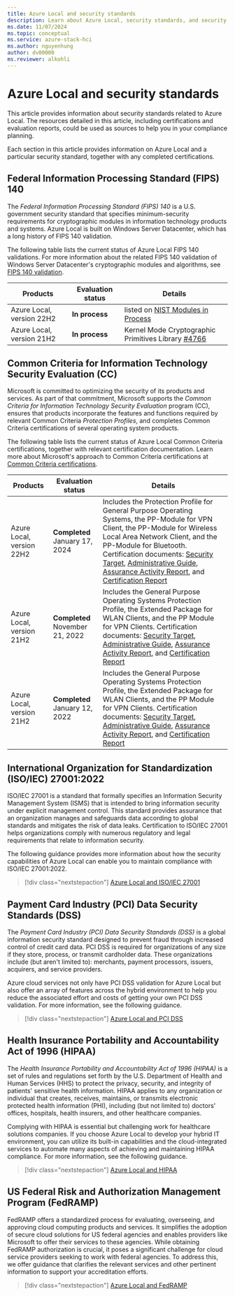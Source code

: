 ```yaml
---
title: Azure Local and security standards
description: Learn about Azure Local, security standards, and security assurance.
ms.date: 11/07/2024
ms.topic: conceptual
ms.service: azure-stack-hci
ms.author: nguyenhung
author: dv00000
ms.reviewer: alkohli
---
```


# Azure Local and security standards

This article provides information about security standards related to Azure Local. The resources detailed in this article, including certifications and evaluation reports, could be used as sources to help you in your compliance planning.

Each section in this article provides information on Azure Local and a particular security standard, together with any completed certifications.

## Federal Information Processing Standard (FIPS) 140

The *Federal Information Processing Standard (FIPS) 140* is a U.S. government security standard that specifies minimum-security requirements for cryptographic modules in information technology products and systems. Azure Local is built on Windows Server Datacenter, which has a long history of FIPS 140 validation.

The following table lists the current status of Azure Local FIPS 140 validations. For more information about the related FIPS 140 validation of Windows Server Datacenter's cryptographic modules and algorithms, see [FIPS 140 validation](/windows/security/security-foundations/certification/fips-140-validation).

|Products |Evaluation status |Details |
|---------|---------|---------|
|Azure Local, version 22H2 |**In process** | listed on [NIST Modules in Process](https://csrc.nist.gov/Projects/cryptographic-module-validation-program/modules-in-process/Modules-In-Process-List)|
|Azure Local, version 21H2 |**In process** |Kernel Mode Cryptographic Primitives Library [#4766](https://csrc.nist.gov/projects/cryptographic-module-validation-program/certificate/4766) |

## Common Criteria for Information Technology Security Evaluation (CC)

Microsoft is committed to optimizing the security of its products and services. As part of that commitment, Microsoft supports the *Common Criteria for Information Technology Security Evaluation* program (CC), ensures that products incorporate the features and functions required by relevant Common Criteria *Protection Profiles*, and completes Common Criteria certifications of several operating system products.

The following table lists the current status of Azure Local Common Criteria certifications, together with relevant certification documentation. Learn more about Microsoft's approach to Common Criteria certifications at [Common Criteria certifications](/windows/security/security-foundations/certification/windows-platform-common-criteria).

|Products |Evaluation status |Details |
|---------|---------|---------|
|Azure Local, version 22H2 |**Completed** January 17, 2024 |Includes the Protection Profile for General Purpose Operating Systems, the PP-Module for VPN Client, the PP-Module for Wireless Local Area Network Client, and the PP-Module for Bluetooth. Certification documents: [Security Target](https://download.microsoft.com/download/2/6/c/26c2c205-db9f-474b-9ac7-bd8bf6ae463c/Microsoft%20Windows,%20Windows%20Server,%20Azure%20Stack%20Security%20Target%20(22H2).pdf), [Administrative Guide](https://download.microsoft.com/download/c/8/3/c83090c7-d299-4d26-a1c3-fb2bf2d77a7b/Microsoft%20Windows,%20Windows%20Server,%20Azure%20Stack%20Administrative%20Guide%20(22H2).pdf), [Assurance Activity Report](https://download.microsoft.com/download/1/7/f/17fac352-5c93-4e4b-9866-3c0df4080164/Microsoft%20Windows,%20Windows%20Server,%20Azure%20Stack%20Public%20Assurance%20Activity%20Report%20(22H2).pdf), and [Certification Report](https://download.microsoft.com/download/6/9/1/69101f35-1373-4262-8c5b-75e08bc2e365/Microsoft%20Windows,%20Windows%20Server,%20Azure%20Stack%20Validation%20Report%20(22H2).pdf) |
|Azure Local, version 21H2 |**Completed** November 21, 2022 |Includes the General Purpose Operating Systems Protection Profile, the Extended Package for WLAN Clients, and the PP Module for VPN Clients. Certification documents: [Security Target](https://download.microsoft.com/download/c/5/9/c59832ff-414b-4f15-8273-d0c349a0b154/Microsoft%20Windows,%20Windows%20Server,%20Azure%20Stack%20Security%20Target%20(21H2%20et%20al).pdf), [Administrative Guide](https://download.microsoft.com/download/9/1/7/9178ce6a-8117-42e7-be0d-186fc4a89ca6/Microsoft%20Windows,%20Windows%20Server,%20Azure%20Stack%20Administrative%20Guide%20(21H2%20et%20al).pdf), [Assurance Activity Report](https://download.microsoft.com/download/4/1/6/416151fe-63e7-48c0-a485-1d87148c71fe/Microsoft%20Windows,%20Windows%20Server,%20Azure%20Stack%20Assurance%20Activity%20Report%20(21H2%20et%20al).pdf), and [Certification Report](https://download.microsoft.com/download/e/3/7/e374af1a-3c5d-42ee-8e19-df47d2c0e3d6/Microsoft%20Windows,%20Windows%20Server,%20Azure%20Stack%20Validation%20Report%20(21H2%20et%20al).pdf) |
|Azure Local, version 21H2 |**Completed** January 12, 2022 | Includes the General Purpose Operating Systems Protection Profile, the Extended Package for WLAN Clients, and the PP Module for VPN Clients. Certification documents: [Security Target](https://download.microsoft.com/download/a/5/6/a5650848-e86a-4554-bb13-1ad6ff2d45d2/Windows%2010%202004%20GP%20OS%20Security%20Target.pdf), [Administrative Guide](https://download.microsoft.com/download/4/a/6/4a66a459-3c73-4c34-84bb-92cb20301206/Windows%2010%202004%20GP%20OS%20Administrative%20Guide.pdf), [Assurance Activity Report](https://download.microsoft.com/download/3/2/4/324562b6-0917-4708-8f9d-8d2d12859839/Windows%2010%202004%20GP%20OS%20Assurance%20Activity%20Report-Public%20.pdf), and [Certification Report](https://download.microsoft.com/download/1/c/b/1cb65e32-f87d-41dd-bc29-88dc943fad9d/Windows%2010%202004%20GP%20OS%20Validation%20Reports.pdf) |

## International Organization for Standardization (ISO/IEC) 27001:2022

ISO/IEC 27001 is a standard that formally specifies an Information Security Management System (ISMS) that is intended to bring information security under explicit management control. This standard provides assurance that an organization manages and safeguards data according to global standards and mitigates the risk of data leaks. Certification to ISO/IEC 27001 helps organizations comply with numerous regulatory and legal requirements that relate to information security.

The following guidance provides more information about how the security capabilities of Azure Local can enable you to maintain compliance with ISO/IEC 27001:2022.

> [!div class="nextstepaction"]
> [Azure Local and ISO/IEC 27001](azure-stack-iso27001-guidance.md)

## Payment Card Industry (PCI) Data Security Standards (DSS)

The *Payment Card Industry (PCI) Data Security Standards (DSS)* is a global information security standard designed to prevent fraud through increased control of credit card data. PCI DSS is required for organizations of any size if they store, process, or transmit cardholder data. These organizations include (but aren't limited to): merchants, payment processors, issuers, acquirers, and service providers.

Azure cloud services not only have PCI DSS validation for Azure Local but also offer an array of features across the hybrid environment to help you reduce the associated effort and costs of getting your own PCI DSS validation. For more information, see the following guidance.

> [!div class="nextstepaction"]
> [Azure Local and PCI DSS](azure-stack-pci-dss-guidance.md)

## Health Insurance Portability and Accountability Act of 1996 (HIPAA)

The *Health Insurance Portability and Accountability Act of 1996 (HIPAA)* is a set of rules and regulations set forth by the U.S. Department of Health and Human Services (HHS) to protect the privacy, security, and integrity of patients' sensitive health information. HIPAA applies to any organization or individual that creates, receives, maintains, or transmits electronic protected health information (PHI), including (but not limited to) doctors' offices, hospitals, health insurers, and other healthcare companies.

Complying with HIPAA is essential but challenging work for healthcare solutions companies. If you choose Azure Local to develop your hybrid IT environment, you can utilize its built-in capabilities and the cloud-integrated services to automate many aspects of achieving and maintaining HIPAA compliance. For more information, see the following guidance.

> [!div class="nextstepaction"]
> [Azure Local and HIPAA](azure-stack-hipaa-guidance.md)

## US Federal Risk and Authorization Management Program (FedRAMP)

FedRAMP offers a standardized process for evaluating, overseeing, and approving cloud computing products and services. It simplifies the adoption of secure cloud solutions for US federal agencies and enables providers like Microsoft to offer their services to these agencies. While obtaining FedRAMP authorization is crucial, it poses a significant challenge for cloud service providers seeking to work with federal agencies. To address this, we offer guidance that clarifies the relevant services and other pertinent information to support your accreditation efforts.

> [!div class="nextstepaction"]
> [Azure Local and FedRAMP](azure-stack-fedramp-guidance.md)
